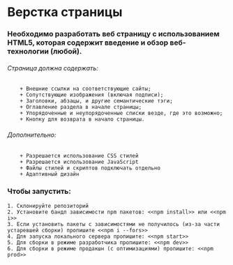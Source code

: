 # Верстка страницы

### Необходимо разработать веб страницу с использованием HTML5, которая содержит введение и обзор веб-технологии (любой).

###### Страница должна содержать:
        + Внешние ссылки на соответствующие сайты;
        + Сопутствующие изображения (включая подписи);
        + Заголовки, абзацы, и другие семантические тэги;
        + Оглавление раздела в начале страницы;
        + Упорядоченные и неупорядоченные списки везде, где это возможно;
        + Кнопку для возврата в начало страницы.
###### Дополнительно:
        + Разрешается использование CSS cтилей
        + Разрешается использование JavaScript
        + Файлы стилей и скриптов подключать отдельно
        + Адаптивный дизайн

### Чтобы запустить:

    1. Склонируйте репозиторий
    2. Установите бандл зависимости npm пакетов: <<npm install>> или <<npm i>>
    3. Если установить пакеты с зависимостями не получилось (из-за части устаревшей сборки) пропишите <<npm i --fors>>
    4. Для запуска локального сервера пропишите: <<npm start>>
    5. Для сборки в режиме разработчика пропишите: <<npm dev>>
    6. Для сборки в режиме продакшн (с оптимизациями) пропишите: <<npm prod>>